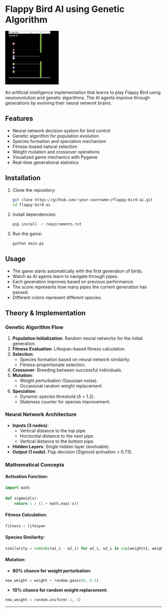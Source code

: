 # Flappy Bird AI using Genetic Algorithm

![Flappy Bird AI Demo](media/flappy_genalg.gif)

An artificial intelligence implementation that learns to play Flappy Bird using neuroevolution and genetic algorithms. The AI agents improve through generations by evolving their neural network brains.

## Features

- Neural network decision system for bird control
- Genetic algorithm for population evolution
- Species formation and speciation mechanism
- Fitness-based natural selection
- Weight mutation and crossover operations
- Visualized game mechanics with Pygame
- Real-time generational statistics

## Installation

1. Clone the repository:
   ```bash
   git clone https://github.com/<your-username>/flappy-bird-ai.git
   cd flappy-bird-ai
   ```
2. Install dependencies:
   ```bash
   pip install -r requirements.txt
   ```
3. Run the game:
   ```bash
   python main.py
   ```

## Usage

- The game starts automatically with the first generation of birds.
- Watch as AI agents learn to navigate through pipes.
- Each generation improves based on previous performance.
- The score represents how many pipes the current generation has passed.
- Different colors represent different species.

## Theory & Implementation

### Genetic Algorithm Flow

1. **Population Initialization**: Random neural networks for the initial generation.
2. **Fitness Evaluation**: Lifespan-based fitness calculation.
3. **Selection**:
   - Species formation based on neural network similarity.
   - Fitness-proportionate selection.
4. **Crossover**: Breeding between successful individuals.
5. **Mutation**:
   - Weight perturbation (Gaussian noise).
   - Occasional random weight replacement.
6. **Speciation**:
   - Dynamic species threshold (δ = 1.2).
   - Staleness counter for species improvement.

### Neural Network Architecture

- **Inputs (3 nodes)**:
  - Vertical distance to the top pipe.
  - Horizontal distance to the next pipe.
  - Vertical distance to the bottom pipe.
- **Hidden Layers**: Single hidden layer (evolvable).
- **Output (1 node)**: Flap decision (Sigmoid activation > 0.73).

### Mathematical Concepts

#### Activation Function:

```python
import math

def sigmoid(x):
    return 1 / (1 + math.exp(-x))
```

#### Fitness Calculation:

```python
fitness = lifespan
```

#### Species Similarity:

```python
similarity = sum(abs(w1_i - w2_i) for w1_i, w2_i in zip(weights1, weights2))
```

#### Mutation:

- **80% chance for weight perturbation:**

```python
new_weight = weight + random.gauss(0, 0.1)
```

- **10% chance for random weight replacement:**

```python
new_weight = random.uniform(-1, 1)
```

---
